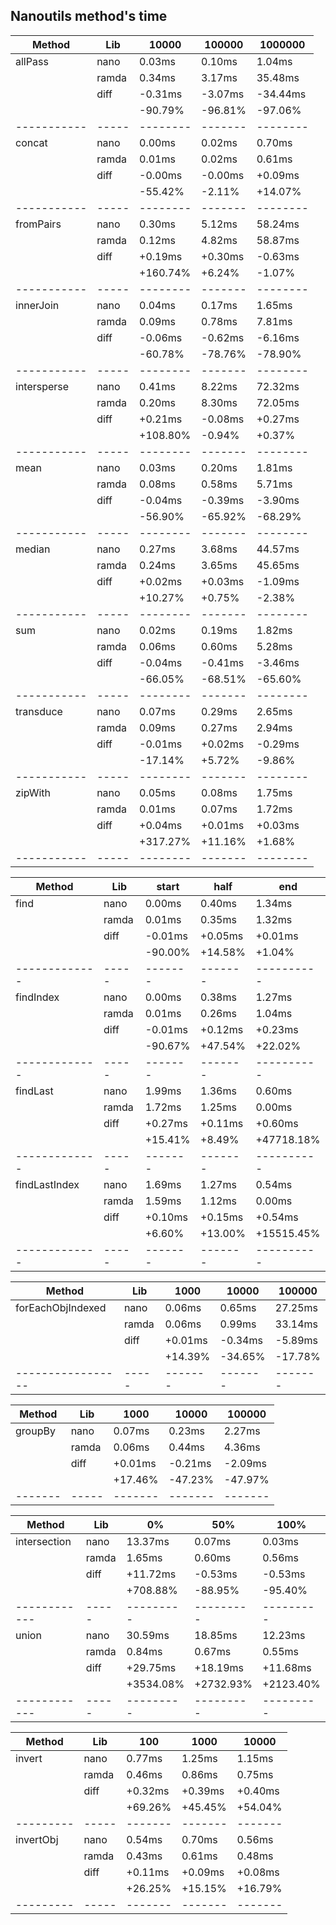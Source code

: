 ## Nanoutils method's time
| Method      | Lib   |    10000 |  100000 |  1000000 |
| ----------- | ----- | -------- | ------- | -------- |
| allPass     | nano  |   0.03ms |  0.10ms |   1.04ms |
|             | ramda |   0.34ms |  3.17ms |  35.48ms |
|             | diff  |  -0.31ms | -3.07ms | -34.44ms |
|             |       |  -90.79% | -96.81% |  -97.06% |
| ----------- | ----- | -------- | ------- | -------- |
| concat      | nano  |   0.00ms |  0.02ms |   0.70ms |
|             | ramda |   0.01ms |  0.02ms |   0.61ms |
|             | diff  |  -0.00ms | -0.00ms |  +0.09ms |
|             |       |  -55.42% |  -2.11% |  +14.07% |
| ----------- | ----- | -------- | ------- | -------- |
| fromPairs   | nano  |   0.30ms |  5.12ms |  58.24ms |
|             | ramda |   0.12ms |  4.82ms |  58.87ms |
|             | diff  |  +0.19ms | +0.30ms |  -0.63ms |
|             |       | +160.74% |  +6.24% |   -1.07% |
| ----------- | ----- | -------- | ------- | -------- |
| innerJoin   | nano  |   0.04ms |  0.17ms |   1.65ms |
|             | ramda |   0.09ms |  0.78ms |   7.81ms |
|             | diff  |  -0.06ms | -0.62ms |  -6.16ms |
|             |       |  -60.78% | -78.76% |  -78.90% |
| ----------- | ----- | -------- | ------- | -------- |
| intersperse | nano  |   0.41ms |  8.22ms |  72.32ms |
|             | ramda |   0.20ms |  8.30ms |  72.05ms |
|             | diff  |  +0.21ms | -0.08ms |  +0.27ms |
|             |       | +108.80% |  -0.94% |   +0.37% |
| ----------- | ----- | -------- | ------- | -------- |
| mean        | nano  |   0.03ms |  0.20ms |   1.81ms |
|             | ramda |   0.08ms |  0.58ms |   5.71ms |
|             | diff  |  -0.04ms | -0.39ms |  -3.90ms |
|             |       |  -56.90% | -65.92% |  -68.29% |
| ----------- | ----- | -------- | ------- | -------- |
| median      | nano  |   0.27ms |  3.68ms |  44.57ms |
|             | ramda |   0.24ms |  3.65ms |  45.65ms |
|             | diff  |  +0.02ms | +0.03ms |  -1.09ms |
|             |       |  +10.27% |  +0.75% |   -2.38% |
| ----------- | ----- | -------- | ------- | -------- |
| sum         | nano  |   0.02ms |  0.19ms |   1.82ms |
|             | ramda |   0.06ms |  0.60ms |   5.28ms |
|             | diff  |  -0.04ms | -0.41ms |  -3.46ms |
|             |       |  -66.05% | -68.51% |  -65.60% |
| ----------- | ----- | -------- | ------- | -------- |
| transduce   | nano  |   0.07ms |  0.29ms |   2.65ms |
|             | ramda |   0.09ms |  0.27ms |   2.94ms |
|             | diff  |  -0.01ms | +0.02ms |  -0.29ms |
|             |       |  -17.14% |  +5.72% |   -9.86% |
| ----------- | ----- | -------- | ------- | -------- |
| zipWith     | nano  |   0.05ms |  0.08ms |   1.75ms |
|             | ramda |   0.01ms |  0.07ms |   1.72ms |
|             | diff  |  +0.04ms | +0.01ms |  +0.03ms |
|             |       | +317.27% | +11.16% |   +1.68% |
| ----------- | ----- | -------- | ------- | -------- |

| Method        | Lib   |   start |    half |        end |
| ------------- | ----- | ------- | ------- | ---------- |
| find          | nano  |  0.00ms |  0.40ms |     1.34ms |
|               | ramda |  0.01ms |  0.35ms |     1.32ms |
|               | diff  | -0.01ms | +0.05ms |    +0.01ms |
|               |       | -90.00% | +14.58% |     +1.04% |
| ------------- | ----- | ------- | ------- | ---------- |
| findIndex     | nano  |  0.00ms |  0.38ms |     1.27ms |
|               | ramda |  0.01ms |  0.26ms |     1.04ms |
|               | diff  | -0.01ms | +0.12ms |    +0.23ms |
|               |       | -90.67% | +47.54% |    +22.02% |
| ------------- | ----- | ------- | ------- | ---------- |
| findLast      | nano  |  1.99ms |  1.36ms |     0.60ms |
|               | ramda |  1.72ms |  1.25ms |     0.00ms |
|               | diff  | +0.27ms | +0.11ms |    +0.60ms |
|               |       | +15.41% |  +8.49% | +47718.18% |
| ------------- | ----- | ------- | ------- | ---------- |
| findLastIndex | nano  |  1.69ms |  1.27ms |     0.54ms |
|               | ramda |  1.59ms |  1.12ms |     0.00ms |
|               | diff  | +0.10ms | +0.15ms |    +0.54ms |
|               |       |  +6.60% | +13.00% | +15515.45% |
| ------------- | ----- | ------- | ------- | ---------- |

| Method            | Lib   |    1000 |   10000 |  100000 |
| ----------------- | ----- | ------- | ------- | ------- |
| forEachObjIndexed | nano  |  0.06ms |  0.65ms | 27.25ms |
|                   | ramda |  0.06ms |  0.99ms | 33.14ms |
|                   | diff  | +0.01ms | -0.34ms | -5.89ms |
|                   |       | +14.39% | -34.65% | -17.78% |
| ----------------- | ----- | ------- | ------- | ------- |

| Method  | Lib   |    1000 |   10000 |  100000 |
| ------- | ----- | ------- | ------- | ------- |
| groupBy | nano  |  0.07ms |  0.23ms |  2.27ms |
|         | ramda |  0.06ms |  0.44ms |  4.36ms |
|         | diff  | +0.01ms | -0.21ms | -2.09ms |
|         |       | +17.46% | -47.23% | -47.97% |
| ------- | ----- | ------- | ------- | ------- |

| Method       | Lib   |        0% |       50% |      100% |
| ------------ | ----- | --------- | --------- | --------- |
| intersection | nano  |   13.37ms |    0.07ms |    0.03ms |
|              | ramda |    1.65ms |    0.60ms |    0.56ms |
|              | diff  |  +11.72ms |   -0.53ms |   -0.53ms |
|              |       |  +708.88% |   -88.95% |   -95.40% |
| ------------ | ----- | --------- | --------- | --------- |
| union        | nano  |   30.59ms |   18.85ms |   12.23ms |
|              | ramda |    0.84ms |    0.67ms |    0.55ms |
|              | diff  |  +29.75ms |  +18.19ms |  +11.68ms |
|              |       | +3534.08% | +2732.93% | +2123.40% |
| ------------ | ----- | --------- | --------- | --------- |

| Method    | Lib   |     100 |    1000 |   10000 |
| --------- | ----- | ------- | ------- | ------- |
| invert    | nano  |  0.77ms |  1.25ms |  1.15ms |
|           | ramda |  0.46ms |  0.86ms |  0.75ms |
|           | diff  | +0.32ms | +0.39ms | +0.40ms |
|           |       | +69.26% | +45.45% | +54.04% |
| --------- | ----- | ------- | ------- | ------- |
| invertObj | nano  |  0.54ms |  0.70ms |  0.56ms |
|           | ramda |  0.43ms |  0.61ms |  0.48ms |
|           | diff  | +0.11ms | +0.09ms | +0.08ms |
|           |       | +26.25% | +15.15% | +16.79% |
| --------- | ----- | ------- | ------- | ------- |
